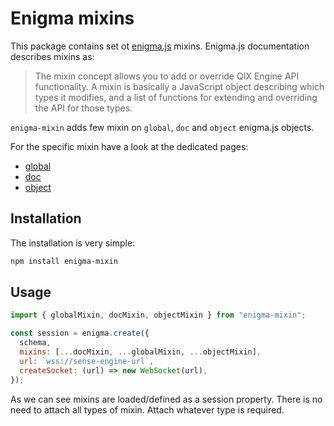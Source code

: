 # Enigma mixins

This package contains set ot [enigma.js](https://github.com/qlik-oss/enigma.js/) mixins. Enigma.js documentation describes mixins as:

> The mixin concept allows you to add or override QIX Engine API functionality. A mixin is basically a JavaScript object describing which types it modifies, and a list of functions for extending and overriding the API for those types.

`enigma-mixin` adds few mixin on `global`, `doc` and `object` enigma.js objects.

For the specific mixin have a look at the dedicated pages:

- [global](./global.md)
- [doc](./doc.md)
- [object](./object.md)

## Installation

The installation is very simple:

```bash
npm install enigma-mixin
```

## Usage

```js
import { globalMixin, docMixin, objectMixin } from "enigma-mixin";

const session = enigma.create({
  schema,
  mixins: [...docMixin, ...globalMixin, ...objectMixin],
  url: `wss://sense-engine-url`,
  createSocket: (url) => new WebSocket(url),
});
```

As we can see mixins are loaded/defined as a session property. There is no need to attach all types of mixin. Attach whatever type is required.

